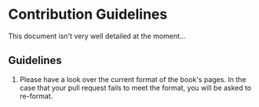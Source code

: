 # Contribution Guidelines
This document isn't very well detailed at the moment...

## Guidelines
1. Please have a look over the current format of the book's pages. In the case that your pull request fails to meet the format, you will be asked to re-format.
